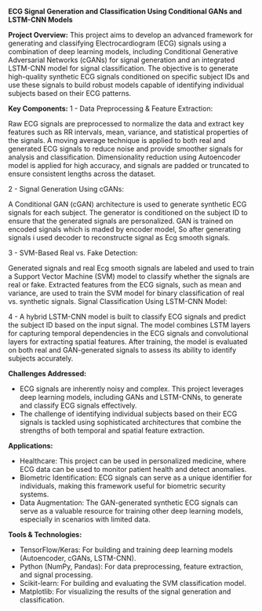 **ECG Signal Generation and Classification Using Conditional GANs and LSTM-CNN Models**

**Project Overview:**
This project aims to develop an advanced framework for generating and classifying Electrocardiogram (ECG) signals using a combination of deep learning models,
including Conditional Generative Adversarial Networks (cGANs) for signal generation and an integrated LSTM-CNN model for signal classification.
The objective is to generate high-quality synthetic ECG signals conditioned on specific subject IDs and use these signals to build robust models capable of identifying
individual subjects based on their ECG patterns.

**Key Components:**
1 - Data Preprocessing & Feature Extraction:

Raw ECG signals are preprocessed to normalize the data and extract key features such as RR intervals, mean, variance, and statistical properties of the signals.
A moving average technique is applied to both real and generated ECG signals to reduce noise and provide smoother signals for analysis and classification.
Dimensionality reduction using Autoencoder model is applied for high accuracy, and signals are padded or truncated to ensure consistent lengths across the dataset.


2 - Signal Generation Using cGANs:

A Conditional GAN (cGAN) architecture is used to generate synthetic ECG signals for each subject.
The generator is conditioned on the subject ID to ensure that the generated signals are personalized.
GAN is trained on encoded signals which is maded by encoder model, So after generating signals i used decoder to reconstructe signal as Ecg smooth signals.

3 - SVM-Based Real vs. Fake Detection:

Generated signals and real Ecg smooth signals are labeled and used to train a Support Vector Machine (SVM) model to classify whether the signals are real or fake.
Extracted features from the ECG signals, such as mean and variance, are used to train the SVM model for binary classification of real vs. synthetic signals.
Signal Classification Using LSTM-CNN Model:

4 - A hybrid LSTM-CNN model is built to classify ECG signals and predict the subject ID based on the input signal.
The model combines LSTM layers for capturing temporal dependencies in the ECG signals and convolutional layers for extracting spatial features.
After training, the model is evaluated on both real and GAN-generated signals to assess its ability to identify subjects accurately.

**Challenges Addressed:**
- ECG signals are inherently noisy and complex. This project leverages deep learning models, including GANs and LSTM-CNNs, to generate and classify ECG signals effectively.
- The challenge of identifying individual subjects based on their ECG signals is tackled using sophisticated architectures that combine the strengths of both temporal and spatial feature extraction.

**Applications:**
- Healthcare: This project can be used in personalized medicine, where ECG data can be used to monitor patient health and detect anomalies.
- Biometric Identification: ECG signals can serve as a unique identifier for individuals, making this framework useful for biometric security systems.
- Data Augmentation: The GAN-generated synthetic ECG signals can serve as a valuable resource for training other deep learning models, especially in scenarios with limited data.

**Tools & Technologies:**
- TensorFlow/Keras: For building and training deep learning models (Autoencoder, cGANs, LSTM-CNN).
- Python (NumPy, Pandas): For data preprocessing, feature extraction, and signal processing.
- Scikit-learn: For building and evaluating the SVM classification model.
- Matplotlib: For visualizing the results of the signal generation and classification.
  
